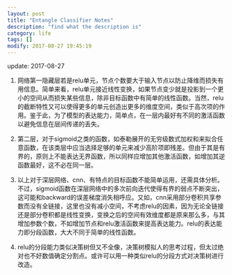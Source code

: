 ```yaml
---
layout: post
title: "Entangle Classifier Notes"
description: "find what the description is"
category: life
tags: []
modify: 2017-08-27 19:45:19
---
```


update: 2017-08-27


1. 网络第一隐藏层若是relu单元，节点个数要大于输入节点以防止降维而损失有用信息。简单来看，relu单元接近线性变换，如果节点变少就是投影到一个更小的空间从而损失某些信息，除非目标函数中有简单的线性函数。当然，relu的截断特性又可以使得更多的单元创造出更多的维度空间，类似于高次项的作用。鉴于此，为了模型的表达能力，简单点，在一层内最好有不同的激活函数以避免信息在层间传递的丢失。

2. 第二层，对于sigmoid之类的函数，如泰勒展开的无穷级数式加权和来拟合任意函数，在该类层中应当选择足够的单元来减少高阶项即残差。但由于其是有界的，原则上不能表达无界函数，所以同样应增加其他激活函数，如增加其逆函数最好，这不必在同一层。

3. 以上对于深层网络、cnn、有特点的目标函数不能简单运用，还需具体分析。不过，sigmoid函数在深层网络中的多次前向迭代使得有界的弱点不断突出，这可能和backward的误差梯度消失相呼应。又如，cnn采用部分卷积共享参数而没有全链接，这里也没有减小空间，不考虑relu的因素，因为无论全链接还是部分卷积都是线性变换，变换之后的空间有效维度都是原来那么多，与其增加参数个数，不如增加节点和relu激活函数来提高表达能力。relu的表达能力即分段函数，大大不同于简单的线性函数。

4. relu的分段能力类似决策树但又不全像，决策树模拟人的思考过程，但太过绝对也不好数值确定分割点。或许可以用一种类似relu的分段方式对决策树进行改造。
